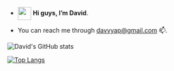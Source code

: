 - <img src="https://c.tenor.com/z2xJqhCpneIAAAAM/wave-hand.gif" width="30" height="30" align="center" />  **Hi guys, I’m David**.
<!-- - You can find me on <a href="https://www.linkedin.com/in/davidyap07" target="_blank"/> <img src="https://img.shields.io/badge/LinkedIn-0077B5?style=for-the-badge&logo=linkedin&logoColor=white" height="18" align="center"></a> -->
- You can reach me through davvyap@gmail.com 📫.

![David's GitHub stats](https://github-readme-stats-jet-beta.vercel.app/api?username=davvyap&show_icons=true&theme=panda)

[![Top Langs](https://github-readme-stats-jet-beta.vercel.app/api/top-langs/?username=davvyap&layout=compact&theme=aura_dark&show_icons=true)](https://github.com/anuraghazra/github-readme-stats)
<!---
davvYap/davvYap is a ✨ special ✨ repository because its `README.md` (this file) appears on your GitHub profile.
You can click the Preview link to take a look at your changes.
--->
